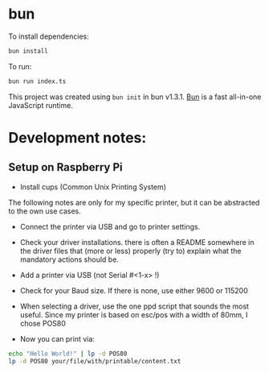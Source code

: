 # bun

To install dependencies:

```bash
bun install
```

To run:

```bash
bun run index.ts
```

This project was created using `bun init` in bun v1.3.1. [Bun](https://bun.com) is a fast all-in-one JavaScript runtime.

# Development notes:

## Setup on Raspberry Pi

- Install cups (Common Unix Printing System)

The following notes are only for my specific printer, but it can be abstracted to the own use cases.

- Connect the printer via USB and go to printer settings.
- Check your driver installations. there is often a README somewhere in the driver files that (more or less) properly (try to) explain what the mandatory actions should be.
- Add a printer via USB (not Serial #<1-x> !)
- Check for your Baud size. If there is none, use either 9600 or 115200
- When selecting a driver, use the one ppd script that sounds the most useful. Since my printer is based on esc/pos with a width of 80mm, I chose POS80

- Now you can print via:

```bash
echo "Hello World!" | lp -d POS80
lp -d POS80 your/file/with/printable/content.txt
```
